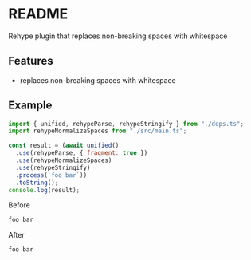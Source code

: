 # README

Rehype plugin that replaces non-breaking spaces with whitespace



## Features

- replaces non-breaking spaces with whitespace



## Example

```js
import { unified, rehypeParse, rehypeStringify } from "./deps.ts";
import rehypeNormalizeSpaces from "./src/main.ts";

const result = (await unified()
  .use(rehypeParse, { fragment: true })
  .use(rehypeNormalizeSpaces)
  .use(rehypeStringify)
  .process(`foo bar`))
  .toString();
console.log(result);
```

Before

```html
foo bar
```

After

```
foo bar
```
